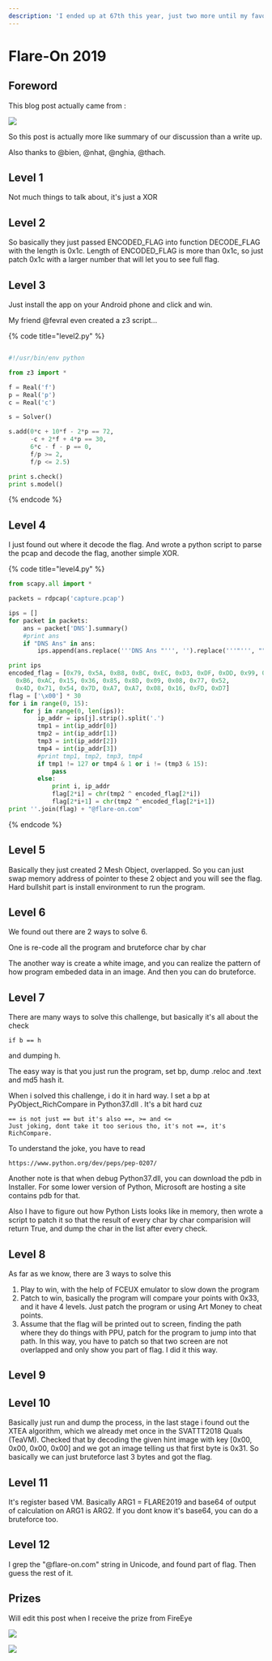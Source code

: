 ```yaml
---
description: 'I ended up at 67th this year, just two more until my favorite number.'
---
```


# Flare-On 2019

## Foreword

This blog post actually came from :

![](.gitbook/assets/image%20%28195%29.png)

So this post is actually more like summary of our discussion than a write up.

Also thanks to @bien, @nhat, @nghia, @thach.

## Level 1

Not much things to talk about, it's just a XOR

## Level 2

So basically they just passed ENCODED\_FLAG into function DECODE\_FLAG with the length is 0x1c. Length of ENCODED\_FLAG is more than 0x1c, so just patch 0x1c with a larger number that will let you to see full flag.

## Level 3

Just install the app on your Android phone and click and win.

My friend @fevral even created a z3 script...

{% code title="level2.py" %}
```python

#!/usr/bin/env python

from z3 import *

f = Real('f')
p = Real('p')
c = Real('c')

s = Solver()

s.add(0*c + 10*f - 2*p == 72,
      -c + 2*f + 4*p == 30,
      6*c - f - p == 0,
      f/p >= 2,
      f/p <= 2.5)

print s.check()
print s.model()
```
{% endcode %}

## Level 4

I just found out where it decode the flag. And wrote a python script to parse the pcap and decode the flag, another simple XOR.

{% code title="level4.py" %}
```python
from scapy.all import *

packets = rdpcap('capture.pcap')

ips = []
for packet in packets:
    ans = packet['DNS'].summary()
    #print ans
    if "DNS Ans" in ans:
        ips.append(ans.replace('''DNS Ans "''', '').replace('''"''', ""))

print ips
encoded_flag = [0x79, 0x5A, 0xB8, 0xBC, 0xEC, 0xD3, 0xDF, 0xDD, 0x99, 0xA5,
  0xB6, 0xAC, 0x15, 0x36, 0x85, 0x8D, 0x09, 0x08, 0x77, 0x52,
  0x4D, 0x71, 0x54, 0x7D, 0xA7, 0xA7, 0x08, 0x16, 0xFD, 0xD7]
flag = ['\x00'] * 30
for i in range(0, 15):
    for j in range(0, len(ips)):
        ip_addr = ips[j].strip().split('.')
        tmp1 = int(ip_addr[0])
        tmp2 = int(ip_addr[1])
        tmp3 = int(ip_addr[2])
        tmp4 = int(ip_addr[3])
        #print tmp1, tmp2, tmp3, tmp4
        if tmp1 != 127 or tmp4 & 1 or i != (tmp3 & 15):
            pass
        else:
            print i, ip_addr
            flag[2*i] = chr(tmp2 ^ encoded_flag[2*i])
            flag[2*i+1] = chr(tmp2 ^ encoded_flag[2*i+1])
print ''.join(flag) + "@flare-on.com"
```
{% endcode %}

## Level 5

Basically they just created 2 Mesh Object, overlapped. So you can just swap memory address of pointer to these 2 object and you will see the flag. Hard bullshit part is install environment to run the program.

## Level 6

We found out there are 2 ways to solve 6.

One is re-code all the program and bruteforce char by char

The another way is create a white image, and you can realize the pattern of how program embeded data in an image. And then you can do bruteforce.

## Level 7

There are many ways to solve this challenge, but basically it's all about the check

```text
if b == h
```

and dumping h.

The easy way is that you just run the program, set bp, dump .reloc and .text and md5 hash it.

When i solved this challenge, i do it in hard way. I set a bp at PyObject\_RichCompare in Python37.dll . It's a bit hard cuz

```text
== is not just == but it's also ==, >= and <=
Just joking, dont take it too serious tho, it's not ==, it's RichCompare.
```

To understand the joke, you have to read

```text
https://www.python.org/dev/peps/pep-0207/
```

Another note is that when debug Python37.dll, you can download the pdb in Installer. For some lower version of Python, Microsoft are hosting a site contains pdb for that.

Also I have to figure out how Python Lists looks like in memory, then wrote a script to patch it so that the result of every char by char comparision will return True, and dump the char in the list after every check.

## Level 8

As far as we know, there are 3 ways to solve this

1. Play to win, with the help of FCEUX emulator to slow down the program
2. Patch to win, basically the program will compare your points with 0x33, and it have 4 levels. Just patch the program or using Art Money to cheat points.
3. Assume that the flag will be printed out to screen, finding the path where they do things with PPU, patch for the program to jump into that path. In this way, you have to patch so that two screen are not overlapped and only show you part of flag. I did it this way.

## Level 9

## Level 10

Basically just run and dump the process, in the last stage i found out the XTEA algorithm, which we already met once in the SVATTT2018 Quals \(TeaVM\). Checked that by decoding the given hint image with key \[0x00, 0x00, 0x00, 0x00\] and we got an image telling us that first byte is 0x31. So basically we can just bruteforce last 3 bytes and got the flag.

## Level 11

It's register based VM. Basically ARG1 = FLARE2019 and base64 of output of calculation on ARG1 is ARG2. If you dont know it's base64, you can do a bruteforce too.

## Level 12

I grep the "@flare-on.com" string in Unicode, and found part of flag. Then guess the rest of it.

 

## Prizes

Will edit this post when I receive the prize from FireEye

![](.gitbook/assets/image%20%28121%29.png)

![](.gitbook/assets/image%20%28274%29.png)

